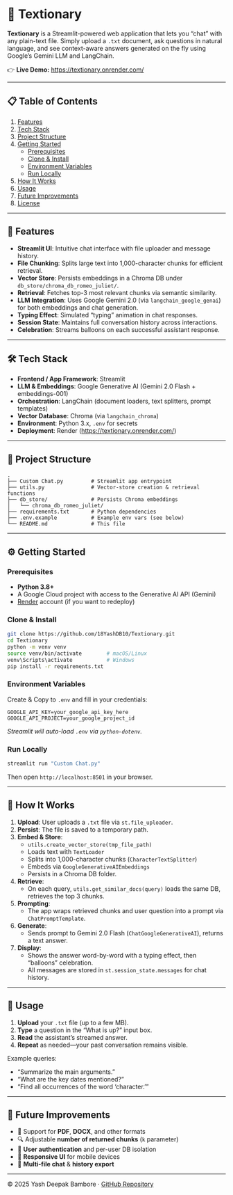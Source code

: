 # 🧠 Textionary

**Textionary** is a Streamlit-powered web application that lets you “chat” with any plain-text file. Simply upload a `.txt` document, ask questions in natural language, and see context-aware answers generated on the fly using Google’s Gemini LLM and LangChain.

👉 **Live Demo:** https://textionary.onrender.com/

---

## 📋 Table of Contents

1. [Features](#-features)  
2. [Tech Stack](#-tech-stack)  
3. [Project Structure](#-project-structure)  
4. [Getting Started](#-getting-started)  
   - [Prerequisites](#prerequisites)  
   - [Clone & Install](#clone--install)  
   - [Environment Variables](#environment-variables)  
   - [Run Locally](#run-locally)  
5. [How It Works](#-how-it-works)  
6. [Usage](#-usage)  
7. [Future Improvements](#-future-improvements)  
8. [License](#-license)  

---

## 🚀 Features

- **Streamlit UI**: Intuitive chat interface with file uploader and message history.  
- **File Chunking**: Splits large text into 1,000-character chunks for efficient retrieval.  
- **Vector Store**: Persists embeddings in a Chroma DB under `db_store/chroma_db_romeo_juliet/`.  
- **Retrieval**: Fetches top-3 most relevant chunks via semantic similarity.  
- **LLM Integration**: Uses Google Gemini 2.0 (via `langchain_google_genai`) for both embeddings and chat generation.  
- **Typing Effect**: Simulated “typing” animation in chat responses.  
- **Session State**: Maintains full conversation history across interactions.  
- **Celebration**: Streams balloons on each successful assistant response.  

---

## 🛠️ Tech Stack

- **Frontend / App Framework**: Streamlit  
- **LLM & Embeddings**: Google Generative AI (Gemini 2.0 Flash + embeddings-001)  
- **Orchestration**: LangChain (document loaders, text splitters, prompt templates)  
- **Vector Database**: Chroma (via `langchain_chroma`)  
- **Environment**: Python 3.x, `.env` for secrets  
- **Deployment**: Render (https://textionary.onrender.com/)  

---

## 📁 Project Structure

```
.
├── Custom Chat.py         # Streamlit app entrypoint
├── utils.py               # Vector-store creation & retrieval functions
├── db_store/              # Persists Chroma embeddings
│   └── chroma_db_romeo_juliet/
├── requirements.txt       # Python dependencies
├── .env.example           # Example env vars (see below)
└── README.md              # This file
```

---

## ⚙️ Getting Started

### Prerequisites

- **Python 3.8+**  
- A Google Cloud project with access to the Generative AI API (Gemini)  
- [Render](https://render.com/) account (if you want to redeploy)  

### Clone & Install

```bash
git clone https://github.com/18YashDB10/Textionary.git
cd Textionary
python -m venv venv
source venv/bin/activate        # macOS/Linux
venv\Scripts\activate           # Windows
pip install -r requirements.txt
```

### Environment Variables

Create & Copy to `.env` and fill in your credentials:

```dotenv
GOOGLE_API_KEY=your_google_api_key_here
GOOGLE_API_PROJECT=your_google_project_id
```

_Streamlit will auto-load `.env` via `python-dotenv`._

### Run Locally

```bash
streamlit run "Custom Chat.py"
```

Then open `http://localhost:8501` in your browser.

---

## 🤖 How It Works

1. **Upload**: User uploads a `.txt` file via `st.file_uploader`.  
2. **Persist**: The file is saved to a temporary path.  
3. **Embed & Store**:  
   - `utils.create_vector_store(tmp_file_path)`  
   - Loads text with `TextLoader`  
   - Splits into 1,000-character chunks (`CharacterTextSplitter`)  
   - Embeds via `GoogleGenerativeAIEmbeddings`  
   - Persists in a Chroma DB folder.  
4. **Retrieve**:  
   - On each query, `utils.get_similar_docs(query)` loads the same DB, retrieves the top 3 chunks.  
5. **Prompting**:  
   - The app wraps retrieved chunks and user question into a prompt via `ChatPromptTemplate`.  
6. **Generate**:  
   - Sends prompt to Gemini 2.0 Flash (`ChatGoogleGenerativeAI`), returns a text answer.  
7. **Display**:  
   - Shows the answer word-by-word with a typing effect, then “balloons” celebration.  
   - All messages are stored in `st.session_state.messages` for chat history.  

---

## 💬 Usage

1. **Upload** your `.txt` file (up to a few MB).  
2. **Type** a question in the “What is up?” input box.  
3. **Read** the assistant’s streamed answer.  
4. **Repeat** as needed—your past conversation remains visible.  

Example queries:

- “Summarize the main arguments.”  
- “What are the key dates mentioned?”  
- “Find all occurrences of the word ‘character.’”  

---

## 🔮 Future Improvements

- 📄 Support for **PDF**, **DOCX**, and other formats  
- 🔍 Adjustable **number of returned chunks** (`k` parameter)  
- 🔐 **User authentication** and per-user DB isolation  
- 📱 **Responsive UI** for mobile devices  
- 📂 **Multi‐file chat** & **history export**  

---



© 2025 Yash Deepak Bambore · [GitHub Repository](https://github.com/18YashDB10/Textionary)
